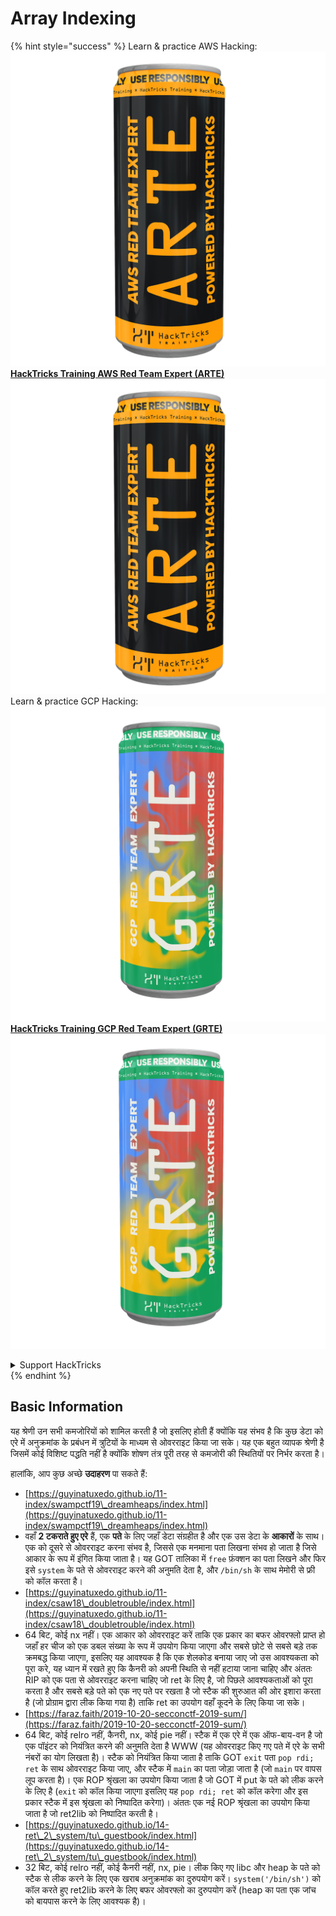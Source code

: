 # Array Indexing

{% hint style="success" %}
Learn & practice AWS Hacking:<img src="/.gitbook/assets/arte.png" alt="" data-size="line">[**HackTricks Training AWS Red Team Expert (ARTE)**](https://training.hacktricks.xyz/courses/arte)<img src="/.gitbook/assets/arte.png" alt="" data-size="line">\
Learn & practice GCP Hacking: <img src="/.gitbook/assets/grte.png" alt="" data-size="line">[**HackTricks Training GCP Red Team Expert (GRTE)**<img src="/.gitbook/assets/grte.png" alt="" data-size="line">](https://training.hacktricks.xyz/courses/grte)

<details>

<summary>Support HackTricks</summary>

* Check the [**subscription plans**](https://github.com/sponsors/carlospolop)!
* **Join the** 💬 [**Discord group**](https://discord.gg/hRep4RUj7f) or the [**telegram group**](https://t.me/peass) or **follow** us on **Twitter** 🐦 [**@hacktricks\_live**](https://twitter.com/hacktricks\_live)**.**
* **Share hacking tricks by submitting PRs to the** [**HackTricks**](https://github.com/carlospolop/hacktricks) and [**HackTricks Cloud**](https://github.com/carlospolop/hacktricks-cloud) github repos.

</details>
{% endhint %}

## Basic Information

यह श्रेणी उन सभी कमजोरियों को शामिल करती है जो इसलिए होती हैं क्योंकि यह संभव है कि कुछ डेटा को एरे में अनुक्रमांक के प्रबंधन में त्रुटियों के माध्यम से ओवरराइट किया जा सके। यह एक बहुत व्यापक श्रेणी है जिसमें कोई विशिष्ट पद्धति नहीं है क्योंकि शोषण तंत्र पूरी तरह से कमजोरी की स्थितियों पर निर्भर करता है।

हालांकि, आप कुछ अच्छे **उदाहरण** पा सकते हैं:

* [https://guyinatuxedo.github.io/11-index/swampctf19\_dreamheaps/index.html](https://guyinatuxedo.github.io/11-index/swampctf19\_dreamheaps/index.html)
* वहाँ **2 टकराते हुए एरे** हैं, एक **पते** के लिए जहाँ डेटा संग्रहीत है और एक उस डेटा के **आकारों** के साथ। एक को दूसरे से ओवरराइट करना संभव है, जिससे एक मनमाना पता लिखना संभव हो जाता है जिसे आकार के रूप में इंगित किया जाता है। यह GOT तालिका में `free` फ़ंक्शन का पता लिखने और फिर इसे `system` के पते से ओवरराइट करने की अनुमति देता है, और `/bin/sh` के साथ मेमोरी से फ्री को कॉल करता है।
* [https://guyinatuxedo.github.io/11-index/csaw18\_doubletrouble/index.html](https://guyinatuxedo.github.io/11-index/csaw18\_doubletrouble/index.html)
* 64 बिट, कोई nx नहीं। एक आकार को ओवरराइट करें ताकि एक प्रकार का बफर ओवरफ्लो प्राप्त हो जहाँ हर चीज को एक डबल संख्या के रूप में उपयोग किया जाएगा और सबसे छोटे से सबसे बड़े तक क्रमबद्ध किया जाएगा, इसलिए यह आवश्यक है कि एक शेलकोड बनाया जाए जो उस आवश्यकता को पूरा करे, यह ध्यान में रखते हुए कि कैनरी को अपनी स्थिति से नहीं हटाया जाना चाहिए और अंततः RIP को एक पता से ओवरराइट करना चाहिए जो ret के लिए है, जो पिछले आवश्यकताओं को पूरा करता है और सबसे बड़े पते को एक नए पते पर रखता है जो स्टैक की शुरुआत की ओर इशारा करता है (जो प्रोग्राम द्वारा लीक किया गया है) ताकि ret का उपयोग वहाँ कूदने के लिए किया जा सके।
* [https://faraz.faith/2019-10-20-secconctf-2019-sum/](https://faraz.faith/2019-10-20-secconctf-2019-sum/)
* 64 बिट, कोई relro नहीं, कैनरी, nx, कोई pie नहीं। स्टैक में एक एरे में एक ऑफ-बाय-वन है जो एक पॉइंटर को नियंत्रित करने की अनुमति देता है WWW (यह ओवरराइट किए गए पते में एरे के सभी नंबरों का योग लिखता है)। स्टैक को नियंत्रित किया जाता है ताकि GOT `exit` पता `pop rdi; ret` के साथ ओवरराइट किया जाए, और स्टैक में `main` का पता जोड़ा जाता है (जो `main` पर वापस लूप करता है)। एक ROP श्रृंखला का उपयोग किया जाता है जो GOT में put के पते को लीक करने के लिए है (`exit` को कॉल किया जाएगा इसलिए यह `pop rdi; ret` को कॉल करेगा और इस प्रकार स्टैक में इस श्रृंखला को निष्पादित करेगा)। अंततः एक नई ROP श्रृंखला का उपयोग किया जाता है जो ret2lib को निष्पादित करती है।
* [https://guyinatuxedo.github.io/14-ret\_2\_system/tu\_guestbook/index.html](https://guyinatuxedo.github.io/14-ret\_2\_system/tu\_guestbook/index.html)
* 32 बिट, कोई relro नहीं, कोई कैनरी नहीं, nx, pie। लीक किए गए libc और heap के पते को स्टैक से लीक करने के लिए एक खराब अनुक्रमांक का दुरुपयोग करें। `system('/bin/sh')` को कॉल करते हुए ret2lib करने के लिए बफर ओवरफ्लो का दुरुपयोग करें (heap का पता एक जांच को बायपास करने के लिए आवश्यक है)।
